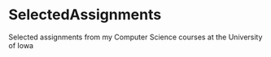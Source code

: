 # SelectedAssignments
Selected assignments from my Computer Science courses at the University of Iowa
